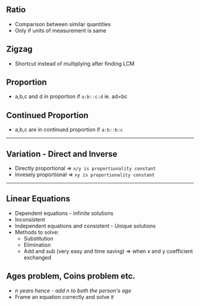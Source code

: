## Ratio
- Comparison between similar quantities
- Only if units of measurement is same
## Zigzag 
- Shortcut instead of multiplying after finding LCM
## Proportion
- a,b,c and d in proportion if `a:b::c:d` ie. ad=bc
## Continued Proportion
- a,b,c are in continued proportion if `a:b::b:c`
---
## Variation - Direct and Inverse
- Directly proportional => `x/y is proportionality constant` 
- Invesely proportional => `xy is proportionality constant` 
---
## Linear Equations 
- Dependent equations - infinite solutions
- Inconsistent
- Independent equations and consistent - Unique solutions
- Methods to solve: 
    - Substitution
    - Elimination
    - Add and sub (very easy and time saving) => when x and y coefficient exchanged
## Ages problem, Coins problem etc. 
- *n years hence - add n to both the person's age*
- Frame an equation correctly and solve it
